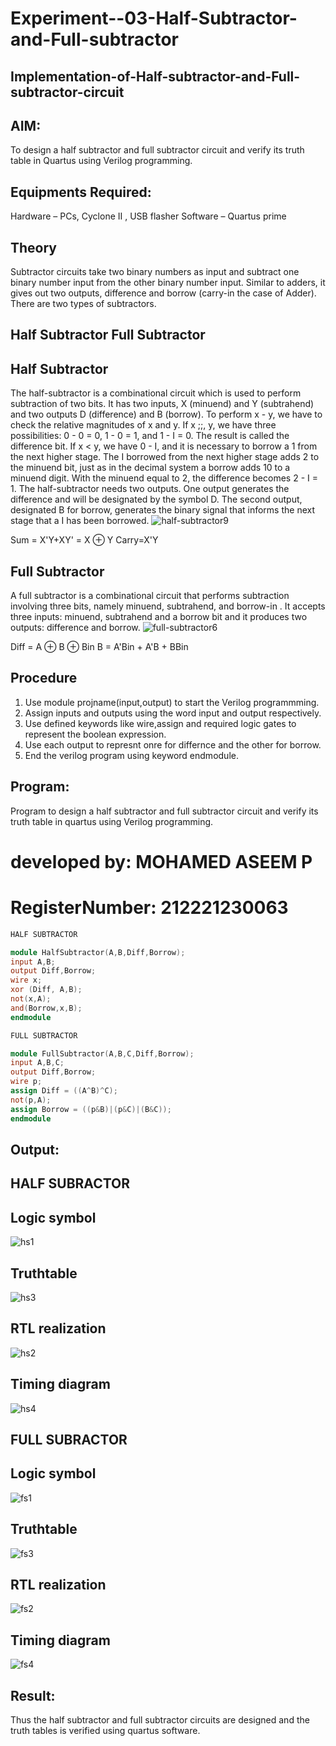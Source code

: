# Experiment--03-Half-Subtractor-and-Full-subtractor
## Implementation-of-Half-subtractor-and-Full-subtractor-circuit
## AIM:
To design a half subtractor and full subtractor circuit and verify its truth table in Quartus using Verilog programming.

## Equipments Required:
Hardware – PCs, Cyclone II , USB flasher
Software – Quartus prime
## Theory
Subtractor circuits take two binary numbers as input and subtract one binary number input from the other binary number input. Similar to adders, it gives out two outputs, difference and borrow (carry-in the case of Adder). There are two types of subtractors.

## Half Subtractor Full Subtractor
## Half Subtractor
The half-subtractor is a combinational circuit which is used to perform subtraction of two bits. It has two inputs, X (minuend) and Y (subtrahend) and two outputs D (difference) and B (borrow). To perform x - y, we have to check the relative magnitudes of x and y. If x ;;, y, we have three possibilities: 0 - 0 = 0, 1 - 0 = 1, and 1 - I = 0. The result is called the difference bit. If x < y, we have 0 - I, and it is necessary to borrow a 1 from the next higher stage. The I borrowed from the next higher stage adds 2 to the minuend bit, just as in the decimal system a borrow adds 10 to a minuend digit. With the minuend equal to 2, the difference becomes 2 - I = 1. The half-subtractor needs two outputs. One output generates the difference and will be designated by the symbol D. The second output, designated B for borrow, generates the binary signal that informs the next stage that a I has been borrowed.
![half-subtractor9](https://user-images.githubusercontent.com/36288975/166112538-58c3bc7c-ee5d-4e6a-ac8d-8e8328efe27a.png)


Sum = X'Y+XY' = X ⊕ Y
Carry=X'Y

## Full Subtractor
A full subtractor is a combinational circuit that performs subtraction involving three bits, namely minuend, subtrahend, and borrow-in . It accepts three inputs: minuend, subtrahend and a borrow bit and it produces two outputs: difference and borrow. 
![full-subtractor6](https://user-images.githubusercontent.com/36288975/166112541-24c68359-3de8-4674-ae22-8272ffc385ed.png)


Diff = A ⊕ B ⊕ Bin B = A'Bin + A'B + BBin

## Procedure
1) Use module projname(input,output) to start the Verilog programmming.
2) Assign inputs and outputs using the word input and output respectively.
3) Use defined keywords like wire,assign and required logic gates to represent the boolean expression.
4) Use each output to represnt onre for differnce and the other for borrow.
5) End the verilog program using keyword endmodule.
## Program:
Program to design a half subtractor and full subtractor circuit and verify its truth table in quartus using Verilog programming.
# developed by: MOHAMED ASEEM P
# RegisterNumber:  212221230063
``` verilog
HALF SUBTRACTOR

module HalfSubtractor(A,B,Diff,Borrow);
input A,B;
output Diff,Borrow;
wire x;
xor (Diff, A,B);
not(x,A);
and(Borrow,x,B);
endmodule
```

``` verilog
FULL SUBTRACTOR

module FullSubtractor(A,B,C,Diff,Borrow);
input A,B,C;
output Diff,Borrow;
wire p;
assign Diff = ((A^B)^C);
not(p,A);
assign Borrow = ((p&B)|(p&C)|(B&C));
endmodule
```

## Output:
## HALF SUBRACTOR
## Logic symbol
![hs1](https://user-images.githubusercontent.com/118707363/229361194-fc3e5646-eba3-4782-948f-0aeb11c09159.png)

## Truthtable
![hs3](https://user-images.githubusercontent.com/118707363/229361263-a00b8f8b-48ca-41ab-942a-b9840295455c.png)



##  RTL realization
![hs2](https://user-images.githubusercontent.com/118707363/229361273-94d50333-53e4-41f7-8ff2-5626878b59c0.png)


## Timing diagram 
![hs4](https://user-images.githubusercontent.com/118707363/229361288-14ed5927-6f94-406e-9478-c55fa31dd218.png)

## FULL SUBRACTOR
## Logic symbol
![fs1](https://user-images.githubusercontent.com/118707363/229361305-54676ec8-da35-4ab1-a3aa-039cc76ad912.png)

## Truthtable

![fs3](https://user-images.githubusercontent.com/118707363/229361308-9b7674b4-dddd-4ad2-a257-181dac962d32.png)


##  RTL realization

![fs2](https://user-images.githubusercontent.com/118707363/229361313-6a195ca2-e5e3-42b6-9d94-ae4acf8e0dce.png)

## Timing diagram 
![fs4](https://user-images.githubusercontent.com/118707363/229361320-16e44614-6c04-4480-9ad8-ad97995d2185.png)

## Result:
Thus the half subtractor and full subtractor circuits are designed and the truth tables is verified using quartus software.
